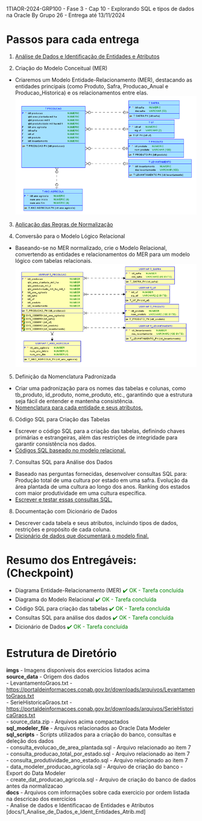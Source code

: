 1TIAOR-2024-GRP100 - Fase 3 - Cap 10 - Explorando SQL e tipos de dados na Oracle 
By Grupo 26 - Entrega até 13/11/2024

# Passos para cada entrega

1.	[Análise de Dados e Identificação de Entidades e Atributos](https://github.com/RM559712/fase3_cap10/blob/main/docs/1_Analise_de_Dados_e_Ident_Entidades_Atrib.md)  
    
2.	Criação do Modelo Conceitual (MER)  
- Criaremos um Modelo Entidade-Relacionamento (MER), destacando as entidades principais (como Produto, Safra, Producao_Anual e Producao_Historica) 
  e os relacionamentos entre elas.  
    ![Diagrama MER](https://github.com/RM559712/fase3_cap10/blob/main/imgs/MER_Logical_Image_07Nov24v1.png)

3.	[Aplicação das Regras de Normalização](https://github.com/RM559712/fase3_cap10/blob/main/docs/3_Aplicando_Normalizacao.md)
   
4.	Conversão para o Modelo Lógico Relacional
- Baseando-se no MER normalizado, crie o Modelo Relacional, convertendo as entidades e relacionamentos do MER para um modelo lógico com tabelas relacionais.  
![Diagrama do Modelo Relacional](https://github.com/RM559712/fase3_cap10/blob/main/imgs/Relational_Image_07Nov24v1.png)  

5.	Definição da Nomenclatura Padronizada
- Criar uma padronização para os nomes das tabelas e colunas, como tb_produto, id_produto, nome_produto, etc., garantindo que a estrutura seja fácil de entender e   mantenha consistência.
- [Nomenclatura para cada entidade e seus atributos.](https://github.com/RM559712/fase3_cap10/blob/main/docs/5_Nomenclatura_Entidades_Atributos.md)

6.	Código SQL para Criação das Tabelas
- Escrever o código SQL para a criação das tabelas, definindo chaves primárias e estrangeiras, além das restrições de integridade para garantir consistência nos dados.
- [Códigos SQL baseado no modelo relacional.](https://github.com/RM559712/fase3_cap10/blob/main/sql_scripts/create_dat_producao_agricola.sql)

7.	Consultas SQL para Análise dos Dados  
- Baseado nas perguntas fornecidas, desenvolver consultas SQL para:
    Produção total de uma cultura por estado em uma safra.
    Evolução da área plantada de uma cultura ao longo dos anos.
    Ranking dos estados com maior produtividade em uma cultura específica.
- [Escrever e testar essas consultas SQL.](https://github.com/RM559712/fase3_cap10/blob/main/docs/7_Consultas_SQL_para_Analise_dos_Dados.md)

8.	Documentação com Dicionário de Dados
- Descrever cada tabela e seus atributos, incluindo tipos de dados, restrições e propósito de cada coluna.
- [Dicionário de dados que documentará o modelo final.]()

# Resumo dos Entregáveis:  (Checkpoint)
- Diagrama Entidade-Relacionamento (MER)  <span style="color: green;">✔️ OK - Tarefa concluída</span>
- Diagrama do Modelo Relacional  <span style="color: green;">✔️ OK - Tarefa concluída</span>
- Código SQL para criação das tabelas  <span style="color: green;">✔️ OK - Tarefa concluída</span>
- Consultas SQL para análise dos dados  <span style="color: green;">✔️ OK - Tarefa concluída</span>
- Dicionário de Dados  <span style="color: green;">✔️ OK - Tarefa concluída</span>

# **Estrutura de Diretório**

**imgs** - Imagens disponiveis dos exercicios listados acima  
**source_data** - Origem dos dados  
    - LevantamentoGraos.txt - https://portaldeinformacoes.conab.gov.br/downloads/arquivos/LevantamentoGraos.txt  
    - SerieHistoricaGraos.txt - https://portaldeinformacoes.conab.gov.br/downloads/arquivos/SerieHistoricaGraos.txt  
    - source_data.zip - Arquivos acima compactados  
**sql_modeler_file** - Arquivos relacionados ao Oracle Data Modeler  
**sql_scripts** - Scripts utilizados para a criação do banco, consultas e deleção dos dados  
    - consulta_evolucao_de_area_plantada.sql - Arquivo relacionado ao item 7  
    - consulta_producao_total_por_estado.sql - Arquivo relacionado ao item 7  
    - consulta_produtividade_ano_estado.sql - Arquivo relacionado ao item 7  
    - data_modeler_producao_agricola.sql - Arquivo de criação do banco - Export do Data Modeler  
    - create_dat_producao_agricola.sql - Arquivo de criação do banco de dados antes da normalizacao  
**docs** - Arquivos com informações sobre cada exercicio por ordem listada na descricao dos exercicios  
    - Analise de dados e Identificacao de Entidades e Atributos [docs/1_Analise_de_Dados_e_Ident_Entidades_Atrib.md]  

